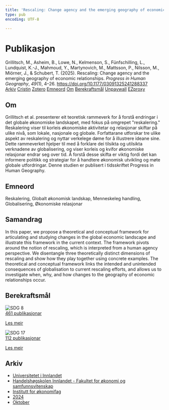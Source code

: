 ```yaml
---
title: 'Rescaling: Change agency and the emerging geography of economic relationships'
type: pub
encoding: UTF-8

---
```

<h1>Publikasjon</h1>
<article id="csl-bib-container-WRSZWR5P" class="csl-bib-container">
  <div class="csl-bib-body"> <div class="csl-entry">Grillitsch, M., Asheim, B., Lowe, N., Kelmenson, S., Fünfschilling, L., Lundquist, K.-J., Mahmoud, Y., Martynovich, M., Mattsson, P., Nilsson, M., Miörner, J., &#38; Schubert, T. (2025). Rescaling: Change agency and the emerging geography of economic relationships. <i>Progress in Human Geography</i>, <i>49</i>(1), 4–26. <a href="https://doi.org/10.1177/03091325241288337">https://doi.org/10.1177/03091325241288337</a></div> </div>
  <div class="csl-bib-buttons">
    <a href="#taxonomy-article-WRSZWR5P" alt="archive" class="csl-bib-button">Arkiv</a>
    <a href="https://app.cristin.no/results/show.jsf?id=2313402" alt="Cristin" class="csl-bib-button">Cristin</a>
    <a href="http://zotero.org/groups/5881554/items/WRSZWR5P" alt="Zotero" class="csl-bib-button">Zotero</a>
    <a href="#keywords-article-WRSZWR5P" alt="keywords" class="csl-bib-button">Emneord</a>
    <a href="#about-article-WRSZWR5P" alt="about_pub" class="csl-bib-button">Om</a>
    <a href="#sdg-article-WRSZWR5P" alt="sdg" class="csl-bib-button">Berekraftsmål</a>
    <a href="https://journals.sagepub.com/doi/pdf/10.1177/03091325241288337" alt="Unpaywall" class="csl-bib-button">Unpaywall</a>
    <a href="https://journals.sagepub.com/doi/pdf/10.1177/03091325241288337" alt="EZproxy" class="csl-bib-button">EZproxy</a>
  </div>
  <div id="csl-bib-meta-container-WRSZWR5P"></div>
</article>
<div id="csl-bib-meta-WRSZWR5P" class="csl-bib-meta">
  <article id="about-article-WRSZWR5P" class="about_pub-article">
    <h1>Om</h1>
    Grillitsch et al. presenterer eit teoretisk rammeverk for å forstå endringar i det globale økonomiske landskapet, med fokus på omgrepet "reskalering." Reskalering viser til korleis økonomiske aktivitetar og relasjonar skiftar på ulike nivå, som lokale, nasjonale og globale. Forfattarane utforskar tre ulike aspekt av reskalering og nyttar verkelege døme for å illustrere ideane sine. Dette rammeverket hjelper til med å forklare dei tilsikta og utilsikta verknadene av globalisering, og viser korleis og kvifor økonomiske relasjonar endrar seg over tid. Å forstå desse skifta er viktig fordi det kan informere politikk og strategiar for å handtere økonomisk utvikling og møte globale utfordringar. Denne studien er publisert i tidsskriftet Progress in Human Geography.
  </article>
  <article id="keywords-article-WRSZWR5P" class="keywords-article">
    <h1>Emneord</h1>
    Reskalering, Globalt økonomisk landskap, Menneskeleg handling, Globalisering, Økonomiske relasjonar
  </article>
  <article id="abstract-article-WRSZWR5P" class="abstract-article">
    <h1>Samandrag</h1>
    In this paper, we propose a theoretical and conceptual framework for articulating and studying changes in the global economic landscape and illustrate this framework in the current context. The framework pivots around the notion of rescaling, which is interpreted from a human agency perspective. We disentangle three theoretically distinct dimensions of rescaling and show how they play together using concrete examples. The theoretical and conceptual framework links the intended and unintended consequences of globalisation to current rescaling efforts, and allows us to investigate when, why, and how changes to the geography of economic relationships occur.
  </article>
  <article id="sdg-article-WRSZWR5P" class="sdg-article">
    <h1>Berekraftsmål</h1>
    <div class="sdg-container"><div id="sdg8" class="sdg">
        <img src="{{< params subfolder >}}images/sdg/sdg08_nn.png" class="image" alt="SDG 8">
        <div class="sdg-overlay">
          <a href="/nn/archive/?key=?sdg=8#archive" class="sdg-publication-count"><span>461</span> publikasjonar</a>
          <p><a href="https://fn.no/om-fn/fns-baerekraftsmaal/anstendig-arbeid-og-oekonomisk-vekst?lang=nno-NO" class="sdg-read-more">Les meir</a></p>
        </div>
      </div> <div id="sdg17" class="sdg">
        <img src="{{< params subfolder >}}images/sdg/sdg17_nn.png" class="image" alt="SDG 17">
        <div class="sdg-overlay">
          <a href="/nn/archive/?key=?sdg=17#archive" class="sdg-publication-count"><span>112</span> publikasjonar</a>
          <p><a href="https://fn.no/om-fn/fns-baerekraftsmaal/samarbeid-for-aa-naa-maalene?lang=nno-NO" class="sdg-read-more">Les meir</a></p>
        </div>
      </div></div>
  </article>
  <article id="taxonomy-article-WRSZWR5P" class="taxonomy-article">
    <h1>Arkiv</h1>
    <ul>
      <li>
        <a href="/nn/archive/?key=3DCRN523">Universitetet i Innlandet</a>
      </li>
      <li>
        <a href="/nn/archive/?key=DU8Q9LN9">Handelshøgskolen Innlandet - Fakultet for økonomi og samfunnsvitenskap</a>
      </li>
      <li>
        <a href="/nn/archive/?key=3IQA89I8">Institutt for økonomifag</a>
      </li>
      <li>
        <a href="/nn/archive/?key=ZM8AGK3A">2024</a>
      </li>
      <li>
        <a href="/nn/archive/?key=P2QEXFCS">Oktober</a>
      </li>
    </ul>
  </article>
</div>
